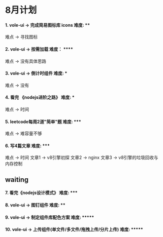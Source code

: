 # 8月计划

#### 1. vole-ui -> 完成简易图标库 icons 难度: **

难点 -> 寻找图标

#### 2. vole-ui -> 按需加载 难度： ****

难点 -> 没有具体思路

#### 3. vole-ui -> 倒计时组件 难度: *

难点 -> 没有

#### 4. 看完 《nodejs进阶之路》 难度: *

难点 -> 时间

#### 5. leetcode每周2道"简单"题 难度: ***

难点 -> 难容量不够

#### 6. 写4篇文章 难度: ***

难点 -> 时间
文章1 -> v8引擎初探
文章2 -> nginx
文章3 -> v8引擎的垃圾回收与内存控制

## waiting

#### 7. 看完《nodejs设计模式》 难度: ***


#### 8. vole-ui -> 图钉组件 难度: **


#### 9. vole-ui -> 制定组件库配色方案 难度: *****


#### 10. vole-ui -> 上传组件(单文件/多文件/拖拽上传/分片上传) 难度: *****
